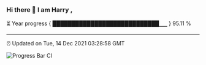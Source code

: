 ### Hi there 👋 I am Harry , 

⏳ Year progress { ████████████████████████████▁▁ } 95.11 %

---

⏰ Updated on Tue, 14 Dec 2021 03:28:58 GMT

![Progress Bar CI](https://github.com/duykhang68/duykhang68/workflows/Progress%20Bar%20CI/badge.svg)
